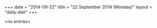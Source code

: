 +++
date = "2014-09-22"
title = "22 September 2014 (Monday)"
layout = "daily-diet"
+++


\<no entries\>
